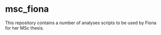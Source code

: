 # msc_fiona
This repository contains a number of analyses scripts to be used by Fiona for her MSc thesis.
